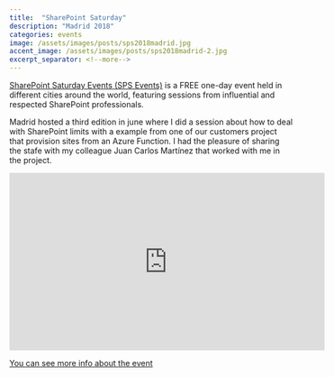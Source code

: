 ```yaml
---
title:  "SharePoint Saturday"
description: "Madrid 2018"
categories: events
image: /assets/images/posts/sps2018madrid.jpg
accent_image: /assets/images/posts/sps2018madrid-2.jpg
excerpt_separator: <!--more-->
---
```


[SharePoint Saturday Events (SPS Events)](http://www.spsevents.org/about) is a FREE one-day event held in different cities around the world, featuring sessions from influential and respected SharePoint professionals.

Madrid hosted a third edition in june where I did a session about how to deal with SharePoint limits with a example from one of our customers project that provision sites from an Azure Function. I had the pleasure of sharing the stafe with my colleague Juan Carlos Martínez that worked with me in the project. 
<!--more-->

<iframe width="560" height="315" src="https://www.youtube.com/embed/nqQwjLfzgF8" frameborder="0" allow="accelerometer; autoplay; encrypted-media; gyroscope; picture-in-picture" allowfullscreen></iframe>

[You can see more info about the event](http://www.spsevents.org/city/madrid/madrid2018)